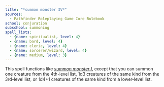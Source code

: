 ```yaml
---
title: "*summon monster IV*"
sources:
  - Pathfinder Roleplaying Game Core Rulebook
school: conjuration
subschool: summoning
spell_lists:
  - {name: spiritualist, level: 4}
  - {name: bard, level: 4}
  - {name: cleric, level: 4}
  - {name: sorcerer/wizard, level: 4}
  - {name: medium, level: 3}
---
```


This spell functions like [*summon monster I*](/spells/summon-monster-i/), except that you can summon one creature from the 4th-level list, 1d3 creatures of the same kind from the 3rd-level list, or 1d4+1 creatures of the same kind from a lower-level list.

